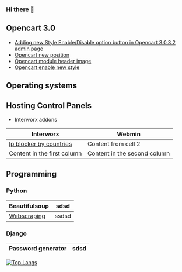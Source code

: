 ### Hi there 👋

## Opencart 3.0
* [Adding new Style Enable/Disable option button in Opencart 3.0.3.2 admin page](https://github.com/bblori/Enable-Style-OC3)
* [Opencart new position](https://github.com/bblori/Opencart3-New-Position)
* [Opencart module header image](https://github.com/bblori/OpenCart3-Module-Header-Image)
* [Opencart enable new style](https://github.com/bblori/Enable-Style-OC3)

## Operating systems


## Hosting Control Panels

  * Interworx addons
    
    
 Interworx | Webmin | 
------------ | -------------
[Ip blocker by countries](https://github.com/bblori/Interworx-addons) | Content from cell 2 | 
Content in the first column | Content in the second column | 


## Programming

### Python
  Beautifulsoup |sdsd
  ------------------------------ | ------------------------------
[Webscraping](https://github.com/bblori/Webscraping)| ssdsd

### Django
  Password generator |sdsd
  ------------------------------ | ------------------------------
  
  
  
[![Top Langs](https://github-readme-stats.vercel.app/api/top-langs/?username=bblori&layout=compact)](https://github.com/bblori/github-readme-stats)




<!--
**bblori/bblori** is a ✨ _special_ ✨ repository because its `README.md` (this file) appears on your GitHub profile.

Here are some ideas to get you started:

- 🔭 I’m currently working on ...
- 🌱 I’m currently learning ...
- 👯 I’m looking to collaborate on ...
- 🤔 I’m looking for help with ...
- 💬 Ask me about ...
- 📫 How to reach me: ...
- 😄 Pronouns: ...
- ⚡ Fun fact: ...
-->

